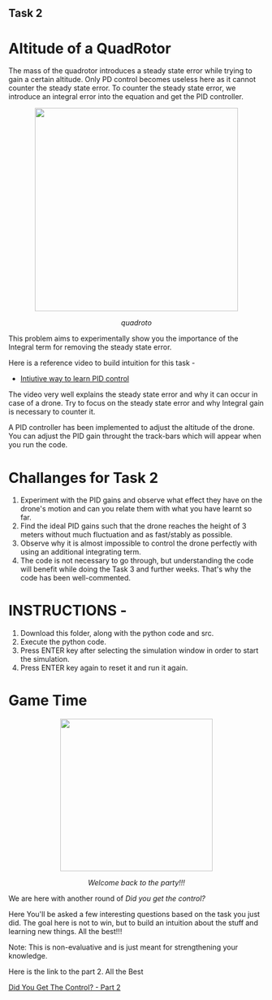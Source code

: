 ## Task 2

# Altitude of a QuadRotor

The mass of the quadrotor introduces a steady state error while trying to gain a certain altitude. Only PD control becomes useless here as it cannot counter the steady state error. To counter the steady state error, we introduce an integral error into the equation and get the PID controller.

<p align="center">
 <img  width="400" height="400" src="https://i.pinimg.com/originals/d2/9b/5b/d29b5bec682f9f0e608fd63c999609a2.gif">
 <p align="center">
 <i>quadroto</i><br> 
</p>

This problem aims to experimentally show you the importance of the Integral term for removing the steady state error.

Here is a reference video to build intuition for this task - 
* [Intiutive way to learn PID control](https://www.youtube.com/watch?v=wkfEZmsQqiA)

The video very well explains the steady state error and why it can occur in case of a drone. Try to focus on the steady state error and why Integral gain is necessary to counter it.

A PID controller has been implemented to adjust the altitude of the drone.
You can adjust the PID gain throught the track-bars which will appear when you run the code.

# Challanges for Task 2

1. Experiment with the PID gains and observe what effect they have on the drone's motion and can you relate them with what you have learnt so far.
2. Find the ideal PID gains such that the drone reaches the height of 3 meters without much fluctuation and as fast/stably as possible.
3. Observe why it is almost impossible to control the drone perfectly with using an additional integrating term.
4. The code is not necessary to go through, but understanding the code will benefit while doing the Task 3 and further weeks. That's why the code has been well-commented.


# INSTRUCTIONS -

1. Download this folder, along with the python code and src.
2. Execute the python code.
3. Press ENTER key after selecting the simulation window in order to start the simulation.
4. Press ENTER key again to reset it and run it again.


# Game Time

<p align="center">
 <img  width="300" height="300" src="https://media.tenor.com/images/be5f2535ea4977d3c652603aa63af49c/tenor.gif">
 <p align="center">
 <i>Welcome back to the party!!!</i><br> 
</p>

We are here with another round of
*Did you get the control?*

Here You'll be asked a few interesting questions based on the task you just did.
The goal here is not to win, but to build an intuition about the stuff and learning new things.
All the best!!!

Note: This is non-evaluative and is just meant for strengthening your knowledge.

Here is the link to the part 2. All the Best

[Did You Get The Control? - Part 2](https://forms.gle/c7hHHMQuF4BzJ3Li8)
